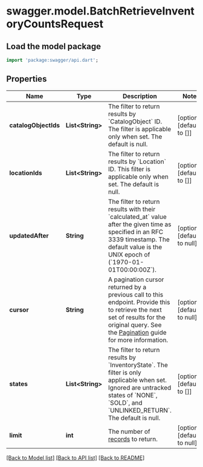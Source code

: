 # swagger.model.BatchRetrieveInventoryCountsRequest

## Load the model package
```dart
import 'package:swagger/api.dart';
```

## Properties
Name | Type | Description | Notes
------------ | ------------- | ------------- | -------------
**catalogObjectIds** | **List&lt;String&gt;** | The filter to return results by &#x60;CatalogObject&#x60; ID. The filter is applicable only when set.  The default is null. | [optional] [default to []]
**locationIds** | **List&lt;String&gt;** | The filter to return results by &#x60;Location&#x60; ID. This filter is applicable only when set. The default is null. | [optional] [default to []]
**updatedAfter** | **String** | The filter to return results with their &#x60;calculated_at&#x60; value after the given time as specified in an RFC 3339 timestamp. The default value is the UNIX epoch of (&#x60;1970-01-01T00:00:00Z&#x60;). | [optional] [default to null]
**cursor** | **String** | A pagination cursor returned by a previous call to this endpoint. Provide this to retrieve the next set of results for the original query.  See the [Pagination](https://developer.squareup.com/docs/working-with-apis/pagination) guide for more information. | [optional] [default to null]
**states** | **List&lt;String&gt;** | The filter to return results by &#x60;InventoryState&#x60;. The filter is only applicable when set. Ignored are untracked states of &#x60;NONE&#x60;, &#x60;SOLD&#x60;, and &#x60;UNLINKED_RETURN&#x60;. The default is null. | [optional] [default to []]
**limit** | **int** | The number of [records](https://developer.squareup.com/reference/square_2023-12-13/objects/InventoryCount) to return. | [optional] [default to null]

[[Back to Model list]](../README.md#documentation-for-models) [[Back to API list]](../README.md#documentation-for-api-endpoints) [[Back to README]](../README.md)

